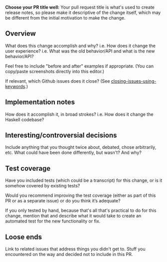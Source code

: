 **Choose your PR title well:** Your pull request title is what's used to create release notes, so please make it descriptive of the change itself, which may be different from the initial motivation to make the change.

## Overview

What does this change accomplish and why?
i.e. How does it change the user experience?
i.e. What was the old behavior/API and what is the new behavior/API?

Feel free to include "before and after" examples if appropriate. (You can copy/paste screenshots directly into this editor.)

If relevant, which Github issues does it close? (See [closing-issues-using-keywords](https://help.github.com/en/enterprise/2.16/user/github/managing-your-work-on-github/closing-issues-using-keywords).)

## Implementation notes

How does it accomplish it, in broad strokes? i.e. How does it change the Haskell codebase?

## Interesting/controversial decisions

Include anything that you thought twice about, debated, chose arbitrarily, etc.
What could have been done differently, but wasn't? And why?

## Test coverage

Have you included tests (which could be a transcript) for this change, or is it somehow covered by existing tests?

Would you recommend improving the test coverage (either as part of this PR or as a separate issue) or do you think it’s adequate?

If you only tested by hand, because that's all that's practical to do for this change, mention that and describe what it would take to create an automated test for the new functionality or fix.

## Loose ends

Link to related issues that address things you didn't get to. Stuff you encountered on the way and decided not to include in this PR.

